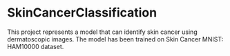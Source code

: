 # SkinCancerClassification
This project represents a model that can identify skin cancer using dermatoscopic images. The model has been trained on Skin Cancer MNIST: HAM10000 dataset.

